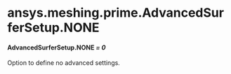 <a id="ansys-meshing-prime-advancedsurfersetup-none"></a>

# ansys.meshing.prime.AdvancedSurferSetup.NONE

<a id="ansys.meshing.prime.AdvancedSurferSetup.NONE"></a>

#### AdvancedSurferSetup.NONE *= 0*

Option to define no advanced settings.

<!-- !! processed by numpydoc !! -->

